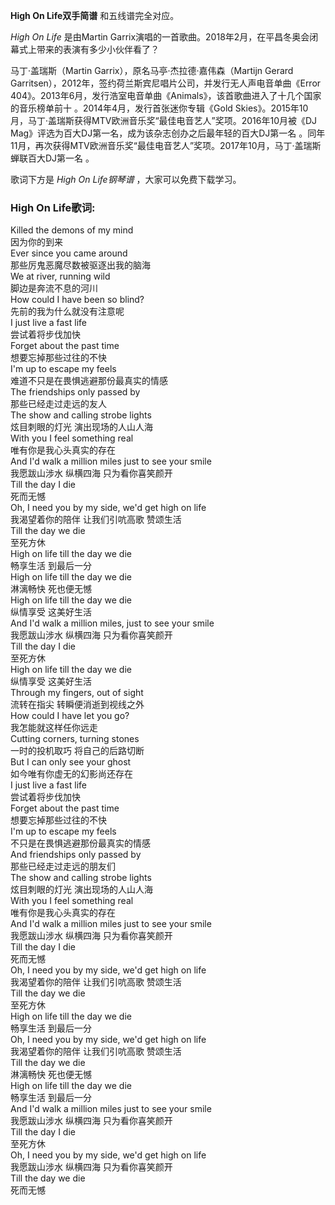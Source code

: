 

**High On Life双手简谱** 和五线谱完全对应。

_High On Life_ 是由Martin Garrix演唱的一首歌曲。2018年2月，在平昌冬奥会闭幕式上带来的表演有多少小伙伴看了？

马丁·盖瑞斯（Martin Garrix），原名马亭·杰拉德·嘉伟森（Martijn Gerard
Garritsen），2012年，签约荷兰斯宾尼唱片公司，并发行无人声电音单曲《Error
404》。2013年6月，发行浩室电音单曲《Animals》，该首歌曲进入了十几个国家的音乐榜单前十 。2014年4月，发行首张迷你专辑《Gold
Skies》。2015年10月，马丁·盖瑞斯获得MTV欧洲音乐奖“最佳电音艺人”奖项。2016年10月被《DJ
Mag》评选为百大DJ第一名，成为该杂志创办之后最年轻的百大DJ第一名
。同年11月，再次获得MTV欧洲音乐奖“最佳电音艺人”奖项。2017年10月，马丁·盖瑞斯蝉联百大DJ第一名 。

歌词下方是 _High On Life钢琴谱_ ，大家可以免费下载学习。

### High On Life歌词:

Killed the demons of my mind  
因为你的到来  
Ever since you came around  
那些厉鬼恶魔尽数被驱逐出我的脑海  
We at river, running wild  
脚边是奔流不息的河川  
How could I have been so blind?  
先前的我为什么就没有注意呢  
I just live a fast life  
尝试着将步伐加快  
Forget about the past time  
想要忘掉那些过往的不快  
I'm up to escape my feels  
难道不只是在畏惧逃避那份最真实的情感  
The friendships only passed by  
那些已经走过走远的友人  
The show and calling strobe lights  
炫目刺眼的灯光 演出现场的人山人海  
With you I feel something real  
唯有你是我心头真实的存在  
And I'd walk a million miles just to see your smile  
我愿跋山涉水 纵横四海 只为看你喜笑颜开  
Till the day I die  
死而无憾  
Oh, I need you by my side, we'd get high on life  
我渴望着你的陪伴 让我们引吭高歌 赞颂生活  
Till the day we die  
至死方休  
High on life till the day we die  
畅享生活 到最后一分  
High on life till the day we die  
淋漓畅快 死也便无憾  
High on life till the day we die  
纵情享受 这美好生活  
And I'd walk a million miles, just to see your smile  
我愿跋山涉水 纵横四海 只为看你喜笑颜开  
Till the day I die  
至死方休  
High on life till the day we die  
纵情享受 这美好生活  
Through my fingers, out of sight  
流转在指尖 转瞬便消逝到视线之外  
How could I have let you go?  
我怎能就这样任你远走  
Cutting corners, turning stones  
一时的投机取巧 将自己的后路切断  
But I can only see your ghost  
如今唯有你虚无的幻影尚还存在  
I just live a fast life  
尝试着将步伐加快  
Forget about the past time  
想要忘掉那些过往的不快  
I'm up to escape my feels  
不只是在畏惧逃避那份最真实的情感  
And friendships only passed by  
那些已经走过走远的朋友们  
The show and calling strobe lights  
炫目刺眼的灯光 演出现场的人山人海  
With you I feel something real  
唯有你是我心头真实的存在  
And I'd walk a million miles just to see your smile  
我愿跋山涉水 纵横四海 只为看你喜笑颜开  
Till the day I die  
死而无憾  
Oh, I need you by my side, we'd get high on life  
我渴望着你的陪伴 让我们引吭高歌 赞颂生活  
Till the day we die  
至死方休  
High on life till the day we die  
畅享生活 到最后一分  
Oh, I need you by my side, we'd get high on life  
我渴望着你的陪伴 让我们引吭高歌 赞颂生活  
Till the day we die  
淋漓畅快 死也便无憾  
High on life till the day we die  
畅享生活 到最后一分  
And I'd walk a million miles just to see your smile  
我愿跋山涉水 纵横四海 只为看你喜笑颜开  
Till the day I die  
至死方休  
Oh, I need you by my side, we'd get high on life  
我愿跋山涉水 纵横四海 只为看你喜笑颜开  
Till the day we die  
死而无憾  

